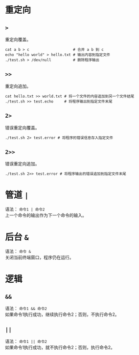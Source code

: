 # 重定向
## `>`
重定向覆盖。  
```
cat a b > c                    # 合并 a b 到 c
echo "hello world" > hello.txt # 输出内容到指定文件
./test.sh > /dev/null          # 删除程序输出
```

## `>>`
重定向追加。  
```
cat hello.txt >> world.txt # 将一个文件的内容追加到另一个文件结尾
./test.sh >> test.echo     # 将程序输出到指定文件末尾
```

## `2>`
错误重定向覆盖。  
```
./test.sh 2> test.error # 将程序的错误信息存入指定文件
```

## `2>>`
错误重定向追加。  
```
./test.sh 2>> test.error # 将程序输出的错误追加到指定文件末尾
```

# 管道 `|`
语法： `命令1 | 命令2`   
上一个命令的输出作为下一个命令的输入。  

# 后台 `&`
语法： `命令 &`  
关闭当前终端窗口，程序仍在运行。  

# 逻辑
## `&&`
语法： `命令1 && 命令2`  
如果命令1执行成功，继续执行命令2；否则，不执行命令2。  

## `||`
语法： `命令1 || 命令2`  
如果命令1执行成功，就不执行命令2；否则，执行命令2。  

